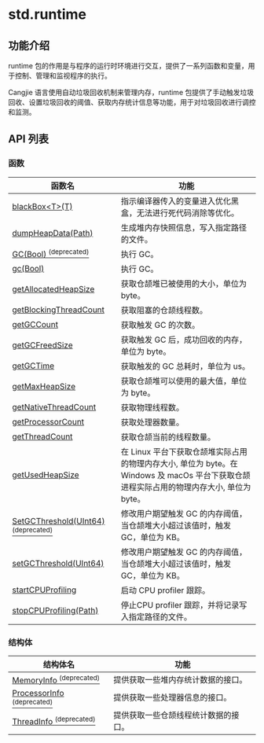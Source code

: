 # std.runtime

## 功能介绍

runtime 包的作用是与程序的运行时环境进行交互，提供了一系列函数和变量，用于控制、管理和监视程序的执行。

Cangjie 语言使用自动垃圾回收机制来管理内存，runtime 包提供了手动触发垃圾回收、设置垃圾回收的阈值、获取内存统计信息等功能，用于对垃圾回收进行调控和监测。

## API 列表

### 函数

|              函数名          |           功能           |
| --------------------------- | ------------------------ |
| [blackBox\<T>(T)](./runtime_package_api/runtime_package_funcs.md#func-blackBoxtt) | 指示编译器传入的变量进入优化黑盒，无法进行死代码消除等优化。 |
| [dumpHeapData(Path)](./runtime_package_api/runtime_package_funcs.md#func-dumpheapdatapath) | 生成堆内存快照信息，写入指定路径的文件。 |
| [GC(Bool) <sup>(deprecated)</sup>](./runtime_package_api/runtime_package_funcs.md#func-gcbool-deprecated) | 执行 GC。 |
| [gc(Bool)](./runtime_package_api/runtime_package_funcs.md#func-gcbool) | 执行 GC。 |
| [getAllocatedHeapSize](./runtime_package_api/runtime_package_funcs.md#func-getallocatedheapsize) | 获取仓颉堆已被使用的大小，单位为 byte。 |
| [getBlockingThreadCount](./runtime_package_api/runtime_package_funcs.md#func-getblockingthreadcount) | 获取阻塞的仓颉线程数。 |
| [getGCCount](./runtime_package_api/runtime_package_funcs.md/#func-getgccount) | 获取触发 GC 的次数。 |
| [getGCFreedSize](./runtime_package_api/runtime_package_funcs.md/#func-getgcfreedsize) | 获取触发 GC 后，成功回收的内存，单位为 byte。 |
| [getGCTime](./runtime_package_api/runtime_package_funcs.md/#func-getgctime) | 获取触发的 GC 总耗时，单位为 us。 |
| [getMaxHeapSize](./runtime_package_api/runtime_package_funcs.md#func-getmaxheapsize) | 获取仓颉堆可以使用的最大值，单位为 byte。 |
| [getNativeThreadCount](./runtime_package_api/runtime_package_funcs.md#func-getnativethreadcount) | 获取物理线程数。 |
| [getProcessorCount](./runtime_package_api/runtime_package_funcs.md#func-getprocessorcount) | 获取处理器数量。 |
| [getThreadCount](./runtime_package_api/runtime_package_funcs.md#func-getthreadcount) | 获取仓颉当前的线程数量。 |
| [getUsedHeapSize](./runtime_package_api/runtime_package_funcs.md#func-getusedheapsize) | 在 Linux 平台下获取仓颉堆实际占用的物理内存大小, 单位为 byte。在 Windows 及 macOs 平台下获取仓颉进程实际占用的物理内存大小, 单位为 byte。 |
| [SetGCThreshold(UInt64) <sup>(deprecated)</sup>](./runtime_package_api/runtime_package_funcs.md#func-setgcthresholduint64-deprecated) | 修改用户期望触发 GC 的内存阈值，当仓颉堆大小超过该值时，触发 GC，单位为 KB。 |
| [setGCThreshold(UInt64)](./runtime_package_api/runtime_package_funcs.md#func-setgcthresholduint64) | 修改用户期望触发 GC 的内存阈值，当仓颉堆大小超过该值时，触发 GC，单位为 KB。 |
| [startCPUProfiling](./runtime_package_api/runtime_package_funcs.md#func-startcpuprofiling) | 启动 CPU profiler 跟踪。 |
| [stopCPUProfiling(Path)](./runtime_package_api/runtime_package_funcs.md#func-stopcpuprofilingpath) | 停止CPU profiler 跟踪，并将记录写入指定路径的文件。 |

### 结构体

|              结构体名              |                功能                 |
| --------------------------------- | ---------------------------------- |
| [MemoryInfo <sup>(deprecated)</sup>](./runtime_package_api/runtime_package_structs.md#struct-memoryinfo-deprecated) | 提供获取一些堆内存统计数据的接口。 |
| [ProcessorInfo <sup>(deprecated)</sup>](./runtime_package_api/runtime_package_structs.md#struct-processorinfo-deprecated) | 提供获取一些处理器信息的接口。 |
| [ThreadInfo <sup>(deprecated)</sup>](./runtime_package_api/runtime_package_structs.md#struct-threadinfo-deprecated) | 提供获取一些仓颉线程统计数据的接口。 |
